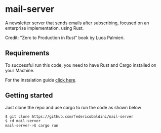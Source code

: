 # mail-server

A newsletter server that sends emails after subscribing, focused on an enterprise implementation, using Rust.

Credit: "Zero to Production in Rust" book by Luca Palmieri.

## Requirements

To successful run this code, you need to have Rust and Cargo installed on your Machine.

For the instalation guide [click here](https://www.rust-lang.org/learn/get-started).

## Getting started 

Just clone the repo and use cargo to run the code as shown below 

```bash
$ git clone https://github.com/federicobaldini/mail-server
$ cd mail-server
mail-server->$ cargo run 
```
